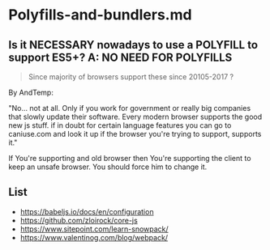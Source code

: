 # Polyfills-and-bundlers.md 

##  Is it NECESSARY nowadays to use a POLYFILL to support ES5+? A: NO NEED FOR POLYFILLS

> Since majority of browsers support these since 20105-2017 ?

By AndTemp:

"No... not at all.
Only if you work for government or really big companies that slowly update their software.
Every modern browser supports the good new js stuff.
if in doubt for certain language features you can go to caniuse.com and look it up if the browser you're trying to support, supports it."

If You're supporting and old browser then You're supporting the client to keep an unsafe browser. You should force him to change it.

## List

* https://babeljs.io/docs/en/configuration 
* https://github.com/zloirock/core-js 
* https://www.sitepoint.com/learn-snowpack/ 
* https://www.valentinog.com/blog/webpack/
